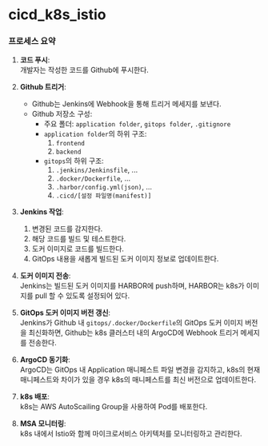 # cicd_k8s_istio

### 프로세스 요약

1. **코드 푸시**:  
개발자는 작성한 코드를 Github에 푸시한다.

2. **Github 트리거**:   
    - Github는 Jenkins에 Webhook을 통해 트리거 메세지를 보낸다.  
    - Github 저장소 구성:  
        - 주요 폴더: `application folder`, `gitops folder`, `.gitignore`  
        - `application folder`의 하위 구조:  
            1. `frontend`  
            2. `backend`  
        - `gitops`의 하위 구조:  
            1. `.jenkins/Jenkinsfile`, ...  
            2. `.docker/Dockerfile`, ...  
            3. `.harbor/config.yml(json)`, ...  
            4. `.cicd/[설정 파일명(manifest)]`  

3. **Jenkins 작업**:   
    1. 변경된 코드를 감지한다.  
    2. 해당 코드를 빌드 및 테스트한다.  
    3. 도커 이미지로 코드를 빌드한다.  
    4. GitOps 내용을 새롭게 빌드된 도커 이미지 정보로 업데이트한다.

4. **도커 이미지 전송**:  
Jenkins는 빌드된 도커 이미지를 HARBOR에 push하며, HARBOR는 k8s가 이미지를 pull 할 수 있도록 설정되어 있다.

5. **GitOps 도커 이미지 버전 갱신**:  
Jenkins가 Github 내 `gitops/.docker/Dockerfile`의 GitOps 도커 이미지 버전을 최신화하면, Github는 k8s 클러스터 내의 ArgoCD에 Webhook 트리거 메세지를 전송한다.

6. **ArgoCD 동기화**:  
ArgoCD는 GitOps 내 Application 매니페스트 파일 변경을 감지하고, k8s의 현재 매니페스트와 차이가 있을 경우 k8s의 매니페스트를 최신 버전으로 업데이트한다.

7. **k8s 배포**:  
k8s는 AWS AutoScailing Group을 사용하여 Pod를 배포한다.

8. **MSA 모니터링**:  
k8s 내에서 Istio와 함께 마이크로서비스 아키텍처를 모니터링하고 관리한다.

